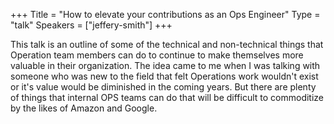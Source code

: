 +++
Title = "How to elevate your contributions as an Ops Engineer"
Type = "talk"
Speakers = ["jeffery-smith"]
+++

This talk is an outline of some of the technical and non-technical things that Operation team members can do to continue to make themselves more valuable in their organization. The idea came to me when I was talking with someone who was new to the field that felt Operations work wouldn't exist or it's value would be diminished in the coming years. But there are plenty of things that internal OPS teams can do that will be difficult to commoditize by the likes of Amazon and Google.

